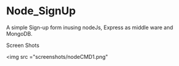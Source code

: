 # Node_SignUp
A simple Sign-up form inusing nodeJs, Express as middle ware and MongoDB.

Screen Shots

<img src ="screenshots/nodeCMD1.png"

